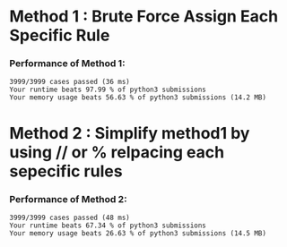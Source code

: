# Method 1 : Brute Force Assign Each Specific Rule

### Performance of Method 1:
```
3999/3999 cases passed (36 ms)
Your runtime beats 97.99 % of python3 submissions
Your memory usage beats 56.63 % of python3 submissions (14.2 MB)
```

# Method 2 : Simplify method1 by using // or % relpacing each sepecific rules

### Performance of Method 2:
```
3999/3999 cases passed (48 ms)
Your runtime beats 67.34 % of python3 submissions
Your memory usage beats 26.63 % of python3 submissions (14.5 MB)
```
